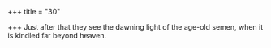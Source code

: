 +++
title = "30"

+++
Just after that they see the dawning light of the age-old semen, when it is kindled far beyond heaven.  
